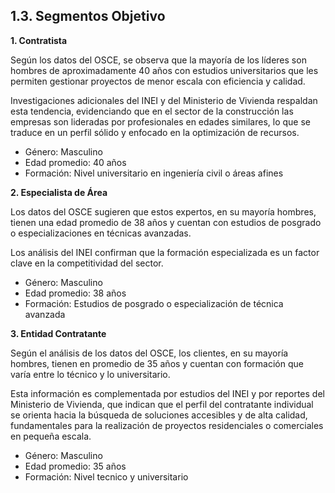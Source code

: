 ## 1.3. Segmentos Objetivo
**1. Contratista**

Según los datos del OSCE, se observa que la mayoría de los líderes son hombres de aproximadamente 40 años con estudios universitarios que les permiten gestionar proyectos de menor escala con eficiencia y calidad. 

Investigaciones adicionales del INEI y del Ministerio de Vivienda respaldan esta tendencia, evidenciando que en el sector de la construcción las empresas son lideradas por profesionales en edades similares, lo que se traduce en un perfil sólido y enfocado en la optimización de recursos.

- Género: Masculino
- Edad promedio: 40 años
- Formación: Nivel universitario en ingeniería civil o áreas afines

**2. Especialista de Área**

Los datos del OSCE sugieren que estos expertos, en su mayoría hombres, tienen una edad promedio de 38 años y cuentan con estudios de posgrado o especializaciones en técnicas avanzadas. 

Los análisis del INEI confirman que la formación especializada es un factor clave en la competitividad del sector.

- Género: Masculino
- Edad promedio: 38 años
- Formación: Estudios de posgrado o especialización de técnica avanzada

**3. Entidad Contratante**

Según el análisis de los datos del OSCE, los clientes, en su mayoría hombres, tienen en promedio de 35 años y cuentan con formación que varía entre lo técnico y lo universitario. 

Esta información es complementada por estudios del INEI y por reportes del Ministerio de Vivienda, que indican que el perfil del contratante individual se orienta hacia la búsqueda de soluciones accesibles y de alta calidad, fundamentales para la realización de proyectos residenciales o comerciales en pequeña escala.

- Género: Masculino
- Edad promedio: 35 años
- Formación: Nivel tecnico y universitario
